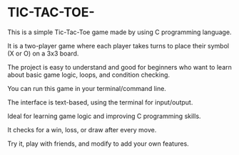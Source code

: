 # TIC-TAC-TOE- 
This is a simple Tic-Tac-Toe game made by using C programming language. 

It is a two-player game where each player takes turns to place their symbol (X or O) on a 3x3 board.

The project is easy to understand and good for beginners who want to learn about basic game logic, loops, and condition checking.

You can run this game in your terminal/command line.

The interface is text-based, using the terminal for input/output. 

Ideal for learning game logic and improving C programming skills. 

It checks for a win, loss, or draw after every move.  

Try it, play with friends, and modify to add your own features.
